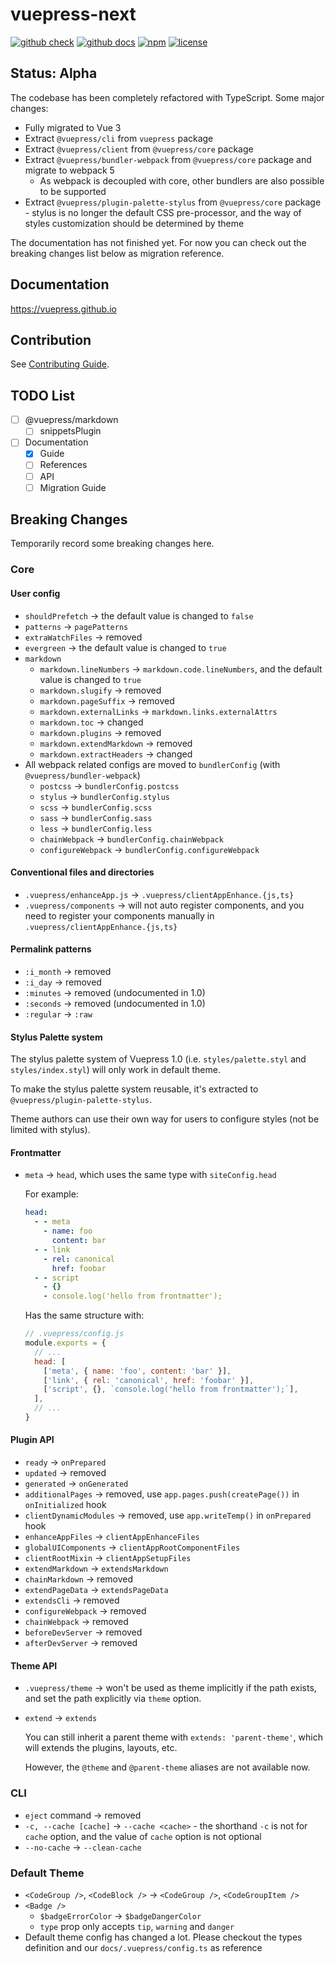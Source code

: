 # vuepress-next

[![github check](https://github.com/vuepress/vuepress-next/workflows/check/badge.svg)](https://github.com/vuepress/vuepress-next/actions?query=workflow%3Acheck)
[![github docs](https://github.com/vuepress/vuepress-next/workflows/docs/badge.svg)](https://github.com/vuepress/vuepress-next/actions?query=workflow%3Adocs)
[![npm](https://badgen.net/npm/v/vuepress/next)](https://www.npmjs.com/package/vuepress)
[![license](https://badgen.net/github/license/vuepress/vuepress-next)](https://github.com/vuepress/vuepress-next/blob/main/LICENSE)

## Status: Alpha

The codebase has been completely refactored with TypeScript. Some major changes:

- Fully migrated to Vue 3
- Extract `@vuepress/cli` from `vuepress` package
- Extract `@vuepress/client` from `@vuepress/core` package
- Extract `@vuepress/bundler-webpack` from `@vuepress/core` package and migrate to webpack 5
  - As webpack is decoupled with core, other bundlers are also possible to be supported
- Extract `@vuepress/plugin-palette-stylus` from `@vuepress/core` package - stylus is no longer the default CSS pre-processor, and the way of styles customization should be determined by theme

The documentation has not finished yet. For now you can check out the breaking changes list below as migration reference.

## Documentation

https://vuepress.github.io

## Contribution

See [Contributing Guide](https://github.com/vuepress/vuepress-next/blob/main/docs/contributing.md).

## TODO List

- [ ] @vuepress/markdown
  - [ ] snippetsPlugin

- [ ] Documentation
  - [x] Guide
  - [ ] References
  - [ ] API
  - [ ] Migration Guide

## Breaking Changes

Temporarily record some breaking changes here.

### Core

#### User config

- `shouldPrefetch` -> the default value is changed to `false`
- `patterns` -> `pagePatterns`
- `extraWatchFiles` -> removed
- `evergreen` -> the default value is changed to `true`
- `markdown`
  - `markdown.lineNumbers` -> `markdown.code.lineNumbers`, and the default value is changed to `true`
  - `markdown.slugify` -> removed
  - `markdown.pageSuffix` -> removed
  - `markdown.externalLinks` -> `markdown.links.externalAttrs`
  - `markdown.toc` -> changed
  - `markdown.plugins` -> removed
  - `markdown.extendMarkdown` -> removed
  - `markdown.extractHeaders` -> changed
- All webpack related configs are moved to `bundlerConfig` (with `@vuepress/bundler-webpack`)
  - `postcss` -> `bundlerConfig.postcss`
  - `stylus` -> `bundlerConfig.stylus`
  - `scss` -> `bundlerConfig.scss`
  - `sass` -> `bundlerConfig.sass`
  - `less` -> `bundlerConfig.less`
  - `chainWebpack` -> `bundlerConfig.chainWebpack`
  - `configureWebpack` -> `bundlerConfig.configureWebpack`

#### Conventional files and directories

- `.vuepress/enhanceApp.js` -> `.vuepress/clientAppEnhance.{js,ts}`
- `.vuepress/components` -> will not auto register components, and you need to register your components manually in `.vuepress/clientAppEnhance.{js,ts}`

#### Permalink patterns

- `:i_month` -> removed
- `:i_day` -> removed
- `:minutes` -> removed (undocumented in 1.0)
- `:seconds` -> removed (undocumented in 1.0)
- `:regular` -> `:raw`

#### Stylus Palette system

The stylus palette system of Vuepress 1.0 (i.e. `styles/palette.styl` and `styles/index.styl`) will only work in default theme.

To make the stylus palette system reusable, it's extracted to `@vuepress/plugin-palette-stylus`.

Theme authors can use their own way for users to configure styles (not be limited with stylus).

#### Frontmatter

- `meta` -> `head`, which uses the same type with `siteConfig.head`

  For example:
  
  ```yaml
  head:
    - - meta
      - name: foo
        content: bar
    - - link
      - rel: canonical
        href: foobar
    - - script
      - {}
      - console.log('hello from frontmatter');
  ```

  Has the same structure with:

  ```js
  // .vuepress/config.js
  module.exports = {
    // ...
    head: [
      ['meta', { name: 'foo', content: 'bar' }],
      ['link', { rel: 'canonical', href: 'foobar' }],
      ['script', {}, `console.log('hello from frontmatter');`],
    ],
    // ...
  }
  ```

#### Plugin API

- `ready` -> `onPrepared`
- `updated` -> removed
- `generated` -> `onGenerated`
- `additionalPages` -> removed, use `app.pages.push(createPage())` in `onInitialized` hook
- `clientDynamicModules` -> removed, use `app.writeTemp()` in `onPrepared` hook
- `enhanceAppFiles` -> `clientAppEnhanceFiles`
- `globalUIComponents` -> `clientAppRootComponentFiles`
- `clientRootMixin` -> `clientAppSetupFiles`
- `extendMarkdown` -> `extendsMarkdown`
- `chainMarkdown` -> removed
- `extendPageData` -> `extendsPageData`
- `extendsCli` -> removed
- `configureWebpack` -> removed
- `chainWebpack` -> removed
- `beforeDevServer` -> removed
- `afterDevServer` -> removed

#### Theme API

- `.vuepress/theme` -> won't be used as theme implicitly if the path exists, and set the path explicitly via `theme` option.

- `extend` -> `extends`

  You can still inherit a parent theme with `extends: 'parent-theme'`, which will extends the plugins, layouts, etc.

  However, the `@theme` and `@parent-theme` aliases are not available now.

### CLI

- `eject` command -> removed
- `-c, --cache [cache]` -> `--cache <cache>` - the shorthand `-c` is not for `cache` option, and the value of `cache` option is not optional
- `--no-cache` -> `--clean-cache`

### Default Theme

- `<CodeGroup />`, `<CodeBlock />` -> `<CodeGroup />`, `<CodeGroupItem />`
- `<Badge />`
  - `$badgeErrorColor` -> `$badgeDangerColor`
  - `type` prop only accepts `tip`, `warning` and `danger`
- Default theme config has changed a lot. Please checkout the types definition and our `docs/.vuepress/config.ts` as reference
